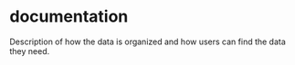 # documentation
Description of how the data is organized and how users can find the data they need.
